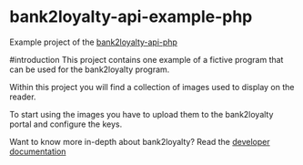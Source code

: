 # bank2loyalty-api-example-php
Example project of the [bank2loyalty-api-php](https://github.com/archin-software/bank2loyalty-api-php)

#introduction
This project contains one example of a fictive program that can be used for the bank2loyalty program.

Within this project you will find a collection of images used to display on the reader. 

To start using the images you have to upload them to the bank2loyalty portal and configure the keys.

Want to know more in-depth about bank2loyalty? Read the [developer documentation](https://developer.bank2loyalty.com/#document-history)
